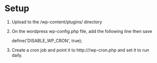 # Setup

1) Upload to the /wp-content/plugins/ directory

2) On the wordpress wp-config.php file, add the following line then save

    define('DISABLE_WP_CRON', true);
    
3) Create a cron job and point it to http://<yourwordpressbaseurl>/wp-cron.php and set it to run daily.
